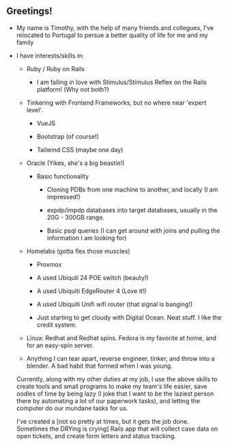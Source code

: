 ## Greetings!

- My name is Timothy, with the help of many friends and collegues, I've relocated to Portugal to persue a better quality of life for me and my family

- I have interests/skills in:
  
  - Ruby / Ruby on Rails
    
    - I am falling in love with Stimulus/Stimulus Reflex on the Rails platform! (Why not both?)
  
  - Tinkering with Frontend Frameworks, but no where near 'expert level'.
    
    - VueJS
    
    - Bootstrap (of course!)
    
    - Tailwind CSS (maybe one day)
  
  - Oracle (Yikes, she's a big beastie!)
    
    - Basic functionality
      
      - Cloning PDBs from one machine to another, and locally (I am impressed!)
      
      - expdp/impdp databases into target databases, usually in the 20G - 300GB range.
      
      - Basic psql queries (I can get around with joins and pulling the information I am looking for)
  
  - Homelabs (gotta flex those muscles)
    
    - Proxmox 
    
    - A used Ubiquti 24 POE switch (beauty!)
    
    - A used Ubiquiti EdgeRouter 4 (Love it!)
    
    - A used Ubiquiti Unifi wifi router (that signal is banging!)
    
    - Just starting to get cloudy with Digital Ocean. Neat stuff. I like the credit system.
  
  - Linux: Redhat and Redhat spins. Fedora is my favorite at home, and for an easy-spin server.
  
  - Anything I can tear apart, reverse engineer, tinker, and throw into a blender. A bad habit that formed when I was young.

  Currently, along with my other duties at my job, I use the above skills to create tools and small programs to make my team's life easier, save oodles of time by being lazy (I joke that I want to be the laziest person there by automating a lot of our paperwork tasks), and letting the computer do our mundane tasks for us. 

  I've created a [not so pretty at times, but it gets the job done. Sometimes the DRYing is crying] Rails app that will collect case data on open tickets, and create form letters and status tracking. 

        


